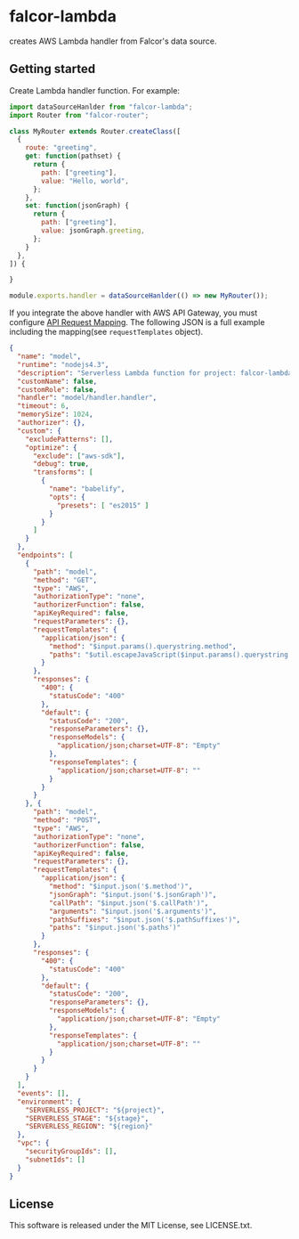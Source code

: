 # falcor-lambda

creates AWS Lambda handler from Falcor's data source.

## Getting started 

Create Lambda handler function. For example:

```handler.js
import dataSourceHanlder from "falcor-lambda";
import Router from "falcor-router";

class MyRouter extends Router.createClass([
  {
    route: "greeting",
    get: function(pathset) {
      return {
        path: ["greeting"],
        value: "Hello, world",
      };
    },
    set: function(jsonGraph) {
      return {
        path: ["greeting"],
        value: jsonGraph.greeting,
      };
    }
  },
]) {

}

module.exports.handler = dataSourceHanlder(() => new MyRouter());
```

If you integrate the above handler with AWS API Gateway, you must configure [API Request Mapping](https://docs.aws.amazon.com/apigateway/latest/developerguide/api-gateway-mapping-template-reference.html). The following JSON is a full example including the mapping(see `requestTemplates` object).

```json
{
  "name": "model",
  "runtime": "nodejs4.3",
  "description": "Serverless Lambda function for project: falcor-lambda-example",
  "customName": false,
  "customRole": false,
  "handler": "model/handler.handler",
  "timeout": 6,
  "memorySize": 1024,
  "authorizer": {},
  "custom": {
    "excludePatterns": [],
    "optimize": {
      "exclude": ["aws-sdk"],
      "debug": true,
      "transforms": [
        {
          "name": "babelify",
          "opts": {
            "presets": [ "es2015" ]
          }
        }
      ]
    }
  },
  "endpoints": [
    {
      "path": "model",
      "method": "GET",
      "type": "AWS",
      "authorizationType": "none",
      "authorizerFunction": false,
      "apiKeyRequired": false,
      "requestParameters": {},
      "requestTemplates": {
        "application/json": {
          "method": "$input.params().querystring.method",
          "paths": "$util.escapeJavaScript($input.params().querystring.paths)"
        }
      },
      "responses": {
        "400": {
          "statusCode": "400"
        },
        "default": {
          "statusCode": "200",
          "responseParameters": {},
          "responseModels": {
            "application/json;charset=UTF-8": "Empty"
          },
          "responseTemplates": {
            "application/json;charset=UTF-8": ""
          }
        }
      }
    }, {
      "path": "model",
      "method": "POST",
      "type": "AWS",
      "authorizationType": "none",
      "authorizerFunction": false,
      "apiKeyRequired": false,
      "requestParameters": {},
      "requestTemplates": {
        "application/json": {
          "method": "$input.json('$.method')",
          "jsonGraph": "$input.json('$.jsonGraph')",
          "callPath": "$input.json('$.callPath')",
          "arguments": "$input.json('$.arguments')",
          "pathSuffixes": "$input.json('$.pathSuffixes')",
          "paths": "$input.json('$.paths')"
        }
      },
      "responses": {
        "400": {
          "statusCode": "400"
        },
        "default": {
          "statusCode": "200",
          "responseParameters": {},
          "responseModels": {
            "application/json;charset=UTF-8": "Empty"
          },
          "responseTemplates": {
            "application/json;charset=UTF-8": ""
          }
        }
      }
    }
  ],
  "events": [],
  "environment": {
    "SERVERLESS_PROJECT": "${project}",
    "SERVERLESS_STAGE": "${stage}",
    "SERVERLESS_REGION": "${region}"
  },
  "vpc": {
    "securityGroupIds": [],
    "subnetIds": []
  }
}
```

## License
This software is released under the MIT License, see LICENSE.txt.

